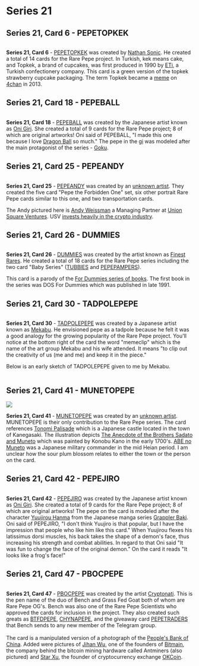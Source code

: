 # Series 21

## Series 21, Card 6 - PEPETOPKEK

<figure><img src="../../../.gitbook/assets/S21 C06 - PEPETOPKEK card and source.png" alt=""><figcaption></figcaption></figure>

**Series 21, Card 6** - [PEPETOPKEK](https://pepe.wtf/asset/PEPETOPKEK) was created by [Nathan Sonic](https://pepe.wtf/artists/nathan-sonic). He created a total of 14 cards for the Rare Pepe project. In Turkish, kek means cake, and Topkek, a brand of cupcakes, was first produced in 1990 by [ETi](https://www.etiinternational.com/eti-topkek-cake-with-strawberry), a Turkish confectionery company. This card is a green version of the topkek strawberry cupcake packaging. The term Topkek became a [meme](https://knowyourmeme.com/memes/topkek.) on [4chan](https://www.4chan.org/) in 2013.

## Series 21, Card 18 - PEPEBALL

<figure><img src="../../../.gitbook/assets/S21 C18 - PEPEBALL.png" alt=""><figcaption></figcaption></figure>

**Series 21, Card 18** - [PEPEBALL](https://pepe.wtf/asset/PEPEBALL) was created by the Japanese artist known as [Oni Giri](https://pepe.wtf/artists/Oni-Giri). She created a total of 9 cards for the Rare Pepe project; 8 of which are original artworks! Oni said of PEPEBALL, "I made this one because I love [Dragon Ball](https://en.wikipedia.org/wiki/Dragon\_Ball\_Z) so much." The pepe in the [gi](https://en.wikipedia.org/wiki/Karate\_gi) was modeled after the main protagonist of the series - [Goku](https://dragonball.fandom.com/wiki/Goku).&#x20;

## Series 21, Card 25 - PEPEANDY

<figure><img src="../../../.gitbook/assets/S21 C25 - PEPEANDY card and source.png" alt=""><figcaption></figcaption></figure>

**Series 21, Card 25** - [PEPEANDY](https://pepe.wtf/asset/PEPEANDY) was created by an [unknown artist](https://pepe.wtf/artists/1LHPw5hFTr8NYkE86b3F11y7vnBhmpJrts). They created the five card "Pepe the Forbidden One" set, six other portrait Rare Pepe cards similar to this one, and two transportation cards.

The Andy pictured here is [Andy Weissman](https://www.usv.com/people/andy-weissman/) a Managing Partner at [Union Square Ventures](https://www.usv.com/). USV [invests heavily in the crypto industry](https://www.theblock.co/linked/92652/union-square-ventures-crypto-2021-fund).

## Series 21, Card 26 - DUMMIES

<figure><img src="../../../.gitbook/assets/S21 C26 - DUMMIES card and source.jpg" alt=""><figcaption></figcaption></figure>

**Series 21, Card 26** - [DUMMIES](https://pepe.wtf/asset/DUMMIES) was created by the artist known as [Finest Rares](https://pepe.wtf/artists/Finest-Rares). He created a total of 18 cards for the Rare Pepe series including the two card "Baby Series" ([TUBBIES](https://pepe.wtf/asset/TUBBIES) and [PEPEPAMPERS](https://pepe.wtf/asset/PEPEPAMPERS)).&#x20;

This card is a parody of the [For Dummies series of books](https://en.wikipedia.org/wiki/For\_Dummies). The first book in the series was DOS For Dummies which was published in late 1991.&#x20;

## Series 21, Card 30 - TADPOLEPEPE

<figure><img src="../../../.gitbook/assets/S21 C30 - TADPOLEPEPE.png" alt=""><figcaption></figcaption></figure>

**Series 21, Card 30** - [TADPOLEPEPE](https://pepe.wtf/asset/TADPOLEPEPE) was created by a Japanese artist known as [Mekabu](https://pepe.wtf/artists/Mekabu). He envisioned pepe as a tadpole because he felt it was a good analogy for the growing popularity of the Rare Pepe project. You'll notice at the bottom right of the card the word "memeclip" which is the name of the art group Mekabu and his wife attended. It means "to clip out the creativity of us (me and me) and keep it in the piece."

Below is an early sketch of TADPOLEPEPE given to me by Mekabu.

<figure><img src="../../../.gitbook/assets/tadpolepepe.jpg" alt=""><figcaption></figcaption></figure>

## Series 21, Card 41 - MUNETOPEPE

![](<../../../.gitbook/assets/S21 C41 - MUNETOPEPE source and card.jpg>)

**Series 21, Card 41** - [MUNETOPEPE](https://pepe.wtf/asset/MUNETOPEPE) was created by an [unknown artist](https://pepe.wtf/artists/1HxpuXAdaWbGr81bRXE5GKKw3aPZxoxzBg). MUNETOPEPE is their only contribution to the Rare Pepe series. The card references [Tonomi Palisade](https://en.wikipedia.org/wiki/Tonomi\_Palisade) which is a Japanese castle located in the town of Kanegasaki. The illustration depicts [The Anecdote of the Brothers Sadato and Muneto](https://www.fukushima-museum.jp/abe-no-sadato-muneto/) which was painted by Konobu Kano in the early 1700's.  [ABE no Muneto](https://www.japanese-wiki-corpus.org/person/ABE%20no%20Muneto.html) was a Japanese military commander in the mid Heian period. I am unclear how the sour plum blossom relates to either the town or the person on the card.&#x20;

## Series 21, Card 42 - PEPEJIRO

<figure><img src="../../../.gitbook/assets/S21 C42 - PEPEJIRO.png" alt=""><figcaption></figcaption></figure>

**Series 21, Card 42** - [PEPEJIRO](https://pepe.wtf/asset/PEPEJIRO) was created by the Japanese artist known as [Oni Giri](https://pepe.wtf/artists/Oni-Giri). She created a total of 9 cards for the Rare Pepe project; 8 of which are original artworks! The pepe on the card is modeled after the character [Yuujirou Hanma](https://baki.fandom.com/wiki/Yuujirou\_Hanma) from the Japanese manga series [Grappler Baki](https://en.wikipedia.org/wiki/Baki\_the\_Grappler). Oni said of PEPEJIRO, "I don't think Yuujiro is that popular, but I have the impression that people who like him like this card." When Yuujirou flexes his latissimus dorsi muscles, his back takes the shape of a demon's face, thus increasing his strength and combat abilities. In regard to that Oni said "It was fun to change the face of the original demon." On the card it reads "It looks like a frog's face!"

## Series 21, Card 47 - PBOCPEPE

<figure><img src="../../../.gitbook/assets/S21 C47 - PBOCPEPE card and source.jpg" alt=""><figcaption></figcaption></figure>

**Series 21, Card 47** - [PBOCPEPE](https://pepe.wtf/asset/PBOCPEPE) was created by the artist [Cryptonati](https://pepe.wtf/artists/Cryptonati). This is the pen name of the duo of Bench and Grass Fed Goat both of whom are Rare Pepe OG's. Bench was also one of the Rare Pepe Scientists who approved the cards for inclusion in the project. They also created such greats as [BTFDPEPE](https://pepe.wtf/asset/BTFDPEPE), [CHYNAPEPE](https://pepe.wtf/asset/CHYNAPEPE), and the giveaway card [PEPETRADERS](https://pepe.wtf/asset/PEPETRADERS) that Bench sends to any new member of the Telegram group. \
\
The card is a manipulated version of a photograph of the [People's Bank of China](https://en.wikipedia.org/wiki/People's\_Bank\_of\_China). Added were pictures of [Jihan Wu](https://en.wikipedia.org/wiki/Jihan\_Wu), one of the founders of [Bitmain](https://en.wikipedia.org/wiki/Bitmain), the company behind the bitcoin mining hardware called Antminers (also pictured) and [Star Xu](https://www.coindesk.com/tag/star-xu/), the founder of cryptocurrency exchange [OKCoin](https://www.okcoin.com/).

